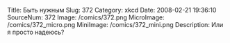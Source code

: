 Title: Быть нужным 
Slug: 372 
Category: xkcd 
Date: 2008-02-21 19:36:10 
SourceNum: 372 
Image: /comics/372.png 
MicroImage: /comics/372_micro.png 
MiniImage: /comics/372_mini.png 
Description: Или я просто надеюсь? 

